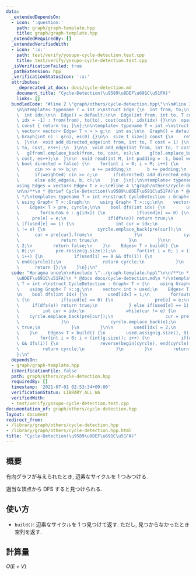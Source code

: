 ```yaml
---
data:
  _extendedDependsOn:
  - icon: ':question:'
    path: graph/graph-template.hpp
    title: graph/graph-template.hpp
  _extendedRequiredBy: []
  _extendedVerifiedWith:
  - icon: ':x:'
    path: test/verify/yosupo-cycle-detection.test.cpp
    title: test/verify/yosupo-cycle-detection.test.cpp
  _isVerificationFailed: true
  _pathExtension: hpp
  _verificationStatusIcon: ':x:'
  attributes:
    _deprecated_at_docs: docs/cycle-detection.md
    document_title: "Cycle-Detection(\u9589\u8DEF\u691C\u51FA)"
    links: []
  bundledCode: "#line 2 \"graph/others/cycle-detection.hpp\"\n\n#line 2 \"graph/graph-template.hpp\"\
    \n\ntemplate< typename T = int >\nstruct Edge {\n  int from, to;\n  T cost;\n\
    \  int idx;\n\n  Edge() = default;\n\n  Edge(int from, int to, T cost = 1, int\
    \ idx = -1) : from(from), to(to), cost(cost), idx(idx) {}\n\n  operator int()\
    \ const { return to; }\n};\n\ntemplate< typename T = int >\nstruct Graph {\n \
    \ vector< vector< Edge< T > > > g;\n  int es;\n\n  Graph() = default;\n\n  explicit\
    \ Graph(int n) : g(n), es(0) {}\n\n  size_t size() const {\n    return g.size();\n\
    \  }\n\n  void add_directed_edge(int from, int to, T cost = 1) {\n    g[from].emplace_back(from,\
    \ to, cost, es++);\n  }\n\n  void add_edge(int from, int to, T cost = 1) {\n \
    \   g[from].emplace_back(from, to, cost, es);\n    g[to].emplace_back(to, from,\
    \ cost, es++);\n  }\n\n  void read(int M, int padding = -1, bool weighted = false,\
    \ bool directed = false) {\n    for(int i = 0; i < M; i++) {\n      int a, b;\n\
    \      cin >> a >> b;\n      a += padding;\n      b += padding;\n      T c = T(1);\n\
    \      if(weighted) cin >> c;\n      if(directed) add_directed_edge(a, b, c);\n\
    \      else add_edge(a, b, c);\n    }\n  }\n};\n\ntemplate< typename T = int >\n\
    using Edges = vector< Edge< T > >;\n#line 4 \"graph/others/cycle-detection.hpp\"\
    \n\n/**\n * @brief Cycle-Detection(\u9589\u8DEF\u691C\u51FA)\n * @docs docs/cycle-detection.md\n\
    \ */\ntemplate< typename T = int >\nstruct CycleDetection : Graph< T > {\n   \
    \ using Graph< T >::Graph;\n    using Graph< T >::g;\n\n    vector< int > used;\n\
    \    Edges< T > pre, cyrcle;\n\n    bool dfs(int idx) {\n        used[idx] = 1;\n\
    \        for(auto& e : g[idx]) {\n            if(used[e] == 0) {\n           \
    \     pre[e] = e;\n                if(dfs(e)) return true;\n            } else\
    \ if(used[e] == 1) {\n                int cur = idx;\n                while(cur\
    \ != e) {\n                    cyrcle.emplace_back(pre[cur]);\n              \
    \      cur = pre[cur].from;\n                }\n                cyrcle.emplace_back(e);\n\
    \                return true;\n            }\n        }\n\n        used[idx] =\
    \ 2;\n        return false;\n    }\n    Edges< T > build() {\n        used.assign(g.size(),\
    \ 0);\n        pre.resize(g.size());\n        for(int i = 0; i < (int)g.size();\
    \ i++) {\n            if(used[i] == 0 && dfs(i)) {\n                reverse(begin(cyrcle),\
    \ end(cyrcle));\n                return cyrcle;\n            }\n        }\n  \
    \      return {};\n    }\n};\n"
  code: "#pragma once\n\n#include \"../graph-template.hpp\"\n\n/**\n * @brief Cycle-Detection(\u9589\
    \u8DEF\u691C\u51FA)\n * @docs docs/cycle-detection.md\n */\ntemplate< typename\
    \ T = int >\nstruct CycleDetection : Graph< T > {\n    using Graph< T >::Graph;\n\
    \    using Graph< T >::g;\n\n    vector< int > used;\n    Edges< T > pre, cyrcle;\n\
    \n    bool dfs(int idx) {\n        used[idx] = 1;\n        for(auto& e : g[idx])\
    \ {\n            if(used[e] == 0) {\n                pre[e] = e;\n           \
    \     if(dfs(e)) return true;\n            } else if(used[e] == 1) {\n       \
    \         int cur = idx;\n                while(cur != e) {\n                \
    \    cyrcle.emplace_back(pre[cur]);\n                    cur = pre[cur].from;\n\
    \                }\n                cyrcle.emplace_back(e);\n                return\
    \ true;\n            }\n        }\n\n        used[idx] = 2;\n        return false;\n\
    \    }\n    Edges< T > build() {\n        used.assign(g.size(), 0);\n        pre.resize(g.size());\n\
    \        for(int i = 0; i < (int)g.size(); i++) {\n            if(used[i] == 0\
    \ && dfs(i)) {\n                reverse(begin(cyrcle), end(cyrcle));\n       \
    \         return cyrcle;\n            }\n        }\n        return {};\n    }\n\
    };\n"
  dependsOn:
  - graph/graph-template.hpp
  isVerificationFile: false
  path: graph/others/cycle-detection.hpp
  requiredBy: []
  timestamp: '2021-07-01 02:53:34+09:00'
  verificationStatus: LIBRARY_ALL_WA
  verifiedWith:
  - test/verify/yosupo-cycle-detection.test.cpp
documentation_of: graph/others/cycle-detection.hpp
layout: document
redirect_from:
- /library/graph/others/cycle-detection.hpp
- /library/graph/others/cycle-detection.hpp.html
title: "Cycle-Detection(\u9589\u8DEF\u691C\u51FA)"
---
```

## 概要

有向グラフが与えられたとき, 辺素なサイクルを $1$ つみつける.

適当な頂点から DFS すると見つけられる.

## 使い方

* `build()`: 辺素なサイクルを $1$ つ見つけて返す. ただし, 見つからなかったとき空列を返す.

## 計算量

$O(E + V)$
